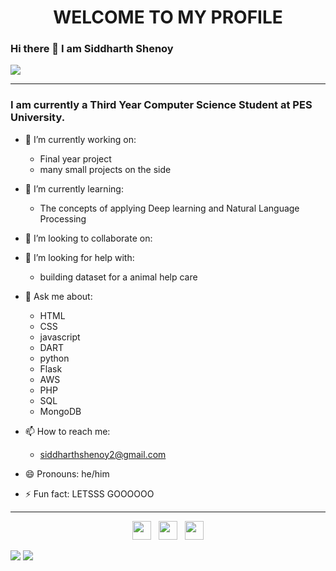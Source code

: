 <h1 align="center" >WELCOME TO MY PROFILE</h1>

### Hi there 👋 I am Siddharth Shenoy

![](https://komarev.com/ghpvc/?username=siddharthshenoy&label=PROFILE+VIEWS)
_________________________________________________________________________________

### I am currently a Third Year Computer Science Student at PES University. 

- 🔭 I’m currently working on:

  - Final year project
  - many small projects on the side
  
- 🌱 I’m currently learning: 

  - The concepts of applying Deep learning and Natural Language Processing
  
- 👯 I’m looking to collaborate on: 
- 🤔 I’m looking for help with:

  - building dataset for a animal help care
  
- 💬 Ask me about: 

  - HTML
  - CSS
  - javascript
  - DART
  - python
  - Flask
  - AWS
  - PHP
  - SQL
  - MongoDB
  
- 📫 How to reach me:

  - siddharthshenoy2@gmail.com
  
- 😄 Pronouns: he/him

- ⚡ Fun fact: LETSSS GOOOOOO

__________________________________________________________________________________

<p align='center'>
<a href="https://twitter.com/Siddhar85648309"><img height="30" src="https://github.com/WaylonWalker/WaylonWalker/blob/main/icon/twitter.png?raw=true"></a>&nbsp;&nbsp;
<a href="https://www.instagram.com/siddharth1205/"><img height="30" src="https://github.com/WaylonWalker/WaylonWalker/blob/main/icon/instagram.jpg?raw=true"></a>&nbsp;&nbsp;
<a href="https://www.linkedin.com/in/siddharth-shenoy-0bb981152/"><img height="30" src="https://github.com/WaylonWalker/WaylonWalker/blob/main/icon/linkedin.png?raw=true"></a>
</p>

<img src="https://github-readme-stats.vercel.app/api?username=siddharthshenoy&count_private=true&show_icons=true&theme=dark"></img>
<img src="https://github-readme-stats.vercel.app/api/top-langs/?username=siddharthshenoy&&langs_count=5&theme=dark" ></img>
